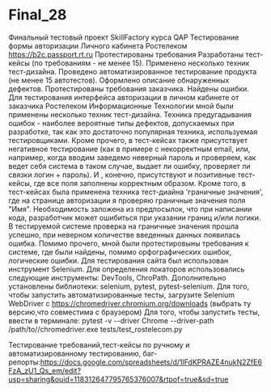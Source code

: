 # Final_28
Финальный тестовый проект SkillFactory курса QAP
Тестирование формы авторизации Личного кабинета Ростелеком https://b2c.passport.rt.ru
Протестированы требования
Разработаны тест-кейсы (по требованиям - не менее 15). Применено несколько техник тест-дизайна.
Проведено автоматизированное тестирование продукта (не менее 15 автотестов).
Оформлено описание обнаруженных дефектов.
Протестированы требования заказчика. Найдены ошибки.
Для тестирования интерфейса авторизации в личном кабинете от заказчика Ростелеком Информационные Технологии мной были применены несколько техник тест-дизайна. 
Техника предугадывания ошибок - наиболее вероятные типы дефектов, допускаемых при разработке, так как это достаточно популярная техника, используемая тестировщиками. 
Кроме прочего, в тест-кейсах также присутствует негативное тестирование (как в примере с некорректным email, или, например, когда вводим заведемо неверный пароль и 
проверяем, как ведет себя система в таком случае, выдает ли ошибку, проверяет ли связки логин + пароль). 
И , конечно, присутствуют и позитивные тест-кейсы, где все поля заполнены корректным образом.
Кроме того, в тест-кейсах была применена техника тест-диайна 'граничные значения', где на странице авторизации я проверяю граничные значения поля "Имя". 
Необходимость заложена из предпосылок, что при написании кода, разработчик может ошибиться при указании границ и/или логики. 
В тестируемой системе проверка на граничные значения прошла успешно, при неверном количестве введенных данных появилась ошибка. 
Помимо прочего, мной были протестировыны требования к системе, где были найдены, помимо орфографических ошибок, логические ошибки.
Для тестирования сайта был использован инструмент Selenium. Для определения локаторов использовались следующие инструменты: DevTools, ChroPath. 
Дополнительно установлены библиотеки: selenium, pytest, pytest-selenium. Для того, чтобы запустить автоматизированные тесты, загрузите Selenium WebDriver 
с https://chromedriver.chromium.org/downloads (выбрать ту версию,что совместима с браузером) 
Для того, чтобы запустить тесты, ввести в терминале: pytest -v --driver Chrome --driver-path /path/to//chromedriver.exe tests/test_rostelecom.py

Тестирование требований,тест-кейсы по ручному и автоматизированному тестированию, баг-репорты:https://docs.google.com/spreadsheets/d/1lFdKPRAZE4nukN2ZfE6FzA_zU1_Qs_em/edit?usp=sharing&ouid=118312647795765376007&rtpof=true&sd=true
